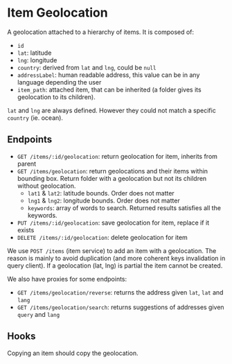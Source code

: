 # Item Geolocation

A geolocation attached to a hierarchy of items. It is composed of:

- `id`
- `lat`: latitude
- `lng`: longitude
- `country`: derived from `lat` and `lng`, could be `null`
- `addressLabel`: human readable address, this value can be in any language depending the user
- `item_path`: attached item, that can be inherited (a folder gives its geolocation to its children).

`lat` and `lng` are always defined. However they could not match a specific `country` (ie. ocean).

## Endpoints

- `GET /items/:id/geolocation`: return geolocation for item, inherits from parent
- `GET /items/geolocation`: return geolocations and their items within bounding box. Return folder with a geolocation but not its children without geolocation.
  - `lat1` & `lat2`: latitude bounds. Order does not matter
  - `lng1` & `lng2`: longitude bounds. Order does not matter
  - `keywords`: array of words to search. Returned results satisfies all the keywords.
- `PUT /items/:id/geolocation`: save geolocation for item, replace if it exists
- `DELETE /items/:id/geolocation`: delete geolocation for item

We use `POST /items` (item service) to add an item with a geolocation. The reason is mainly to avoid duplication (and more coherent keys invalidation in query client). If a geolocation (lat, lng) is partial the item cannot be created.

We also have proxies for some endpoints:

- `GET /items/geolocation/reverse`: returns the address given `lat`, `lat` and `lang`
- `GET /items/geolocation/search`: returns suggestions of addresses given `query` and `lang`

## Hooks

Copying an item should copy the geolocation.
